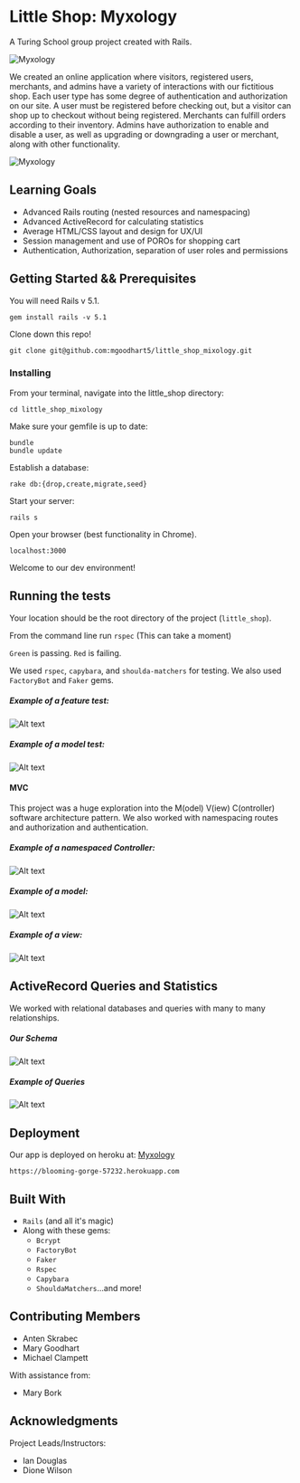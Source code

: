# Little Shop: Myxology
A Turing School group project created with Rails.


![Myxology](/.readme/mixology.jpg)


 We created an online application where visitors, registered users, merchants, and admins have a variety of interactions with our fictitious shop. Each user type has some degree of authentication and authorization on our site. A user must be registered before checking out, but a visitor can shop up to checkout without being registered. Merchants can fulfill orders according to their inventory. Admins have authorization to enable and disable a user, as well as upgrading or downgrading a user or merchant, along with other functionality.

![Myxology](/.readme/cocktails.jpg)

## Learning Goals

* Advanced Rails routing (nested resources and namespacing)
* Advanced ActiveRecord for calculating statistics
* Average HTML/CSS layout and design for UX/UI
* Session management and use of POROs for shopping cart
* Authentication, Authorization, separation of user roles and permissions

## Getting Started && Prerequisites

You will need Rails v 5.1.
```
gem install rails -v 5.1
```
Clone down this repo!

```
git clone git@github.com:mgoodhart5/little_shop_mixology.git
```

### Installing

From your terminal, navigate into the little_shop directory:

```
cd little_shop_mixology
```

Make sure your gemfile is up to date:

```
bundle
bundle update
```
Establish a database:

```
rake db:{drop,create,migrate,seed}
```
Start your server:

```
rails s
```

Open your browser (best functionality in Chrome).

`localhost:3000`

Welcome to our dev environment!


## Running the tests

Your location should be the root directory of the project (`little_shop`).

From the command line run `rspec`
(This can take a moment)

`Green` is passing.
`Red` is failing.

We used `rspec`, `capybara`, and `shoulda-matchers` for testing.
We also used `FactoryBot` and `Faker` gems.

##### Example of a feature test:

![Alt text](/.readme/feature_test.jpg)

##### Example of a model test:

![Alt text](/.readme/model_test.jpg)

#### MVC
This project was a huge exploration into the M(odel) V(iew) C(ontroller) software architecture pattern.
We also worked with namespacing routes and authorization and authentication.

##### Example of a namespaced Controller:

![Alt text](/.readme/admin_users.jpg)

##### Example of a model:

![Alt text](/.readme/model_page.jpg)

##### Example of a view:

![Alt text](/.readme/cart_show.jpg)

## ActiveRecord Queries and Statistics
We worked with relational databases and queries with many to many relationships.

##### Our Schema

![Alt text](/.readme/schema.jpg)

##### Example of Queries

![Alt text](/.readme/queries.jpg)

## Deployment

Our app is deployed on heroku at: [Myxology](https://blooming-gorge-57232.herokuapp.com)

`https://blooming-gorge-57232.herokuapp.com`

## Built With

* `Rails` (and all it's magic)
* Along with these gems:
  * `Bcrypt`
  * `FactoryBot`
  * `Faker`
  * `Rspec`
  * `Capybara`
  * `ShouldaMatchers`...and more!

## Contributing Members

* Anten Skrabec
* Mary Goodhart
* Michael Clampett

With assistance from:
* Mary Bork


## Acknowledgments

Project Leads/Instructors:
* Ian Douglas
* Dione Wilson
